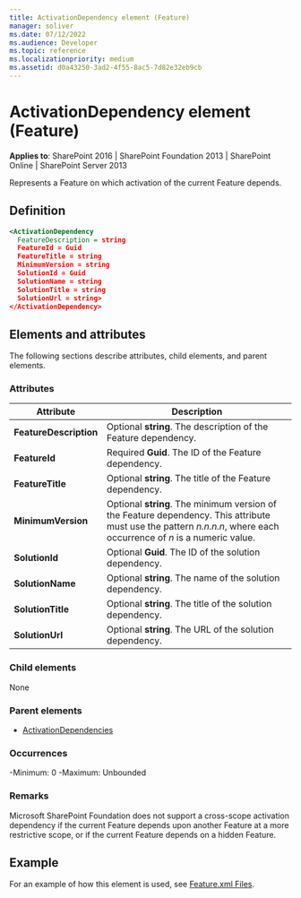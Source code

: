 ```yaml
---
title: ActivationDependency element (Feature)
manager: soliver
ms.date: 07/12/2022
ms.audience: Developer
ms.topic: reference
ms.localizationpriority: medium
ms.assetid: d0a43250-3ad2-4f55-8ac5-7d82e32eb9cb
---
```


# ActivationDependency element (Feature)

**Applies to**: SharePoint 2016 | SharePoint Foundation 2013 | SharePoint Online | SharePoint Server 2013

Represents a Feature on which activation of the current Feature depends.

## Definition

```xml
<ActivationDependency
  FeatureDescription = string
  FeatureId = Guid
  FeatureTitle = string
  MinimumVersion = string
  SolutionId = Guid
  SolutionName = string
  SolutionTitle = string
  SolutionUrl = string>
</ActivationDependency>
```

## Elements and attributes

The following sections describe attributes, child elements, and parent elements.

### Attributes

|       Attribute        |                                                                             Description                                                                             |
| ---------------------- | ------------------------------------------------------------------------------------------------------------------------------------------------------------------- |
| **FeatureDescription** | Optional **string**. The description of the Feature dependency.                                                                                                     |
| **FeatureId**          | Required **Guid**. The ID of the Feature dependency.                                                                                                                |
| **FeatureTitle**       | Optional **string**. The title of the Feature dependency.                                                                                                           |
| **MinimumVersion**     | Optional **string**. The minimum version of the Feature dependency. This attribute must use the pattern *n.n.n.n*, where each occurrence of *n* is a numeric value. |
| **SolutionId**         | Optional **Guid**. The ID of the solution dependency.                                                                                                               |
| **SolutionName**       | Optional **string**. The name of the solution dependency.                                                                                                           |
| **SolutionTitle**      | Optional **string**. The title of the solution dependency.                                                                                                          |
| **SolutionUrl**        | Optional **string**. The URL of the solution dependency.                                                                                                            |

### Child elements

None

### Parent elements

- [ActivationDependencies](activationdependencies-element-feature.md)

### Occurrences

-Minimum: 0
-Maximum: Unbounded

### Remarks

Microsoft SharePoint Foundation does not support a cross-scope activation dependency if the current Feature depends upon another Feature at a more restrictive scope, or if the current Feature depends on a hidden Feature.

## Example

For an example of how this element is used, see [Feature.xml Files](feature-xml-files.md).
